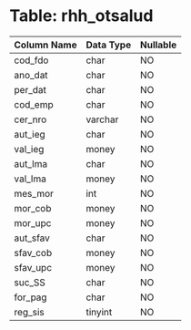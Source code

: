 # Table: rhh_otsalud

| Column Name | Data Type | Nullable |
|-------------|-----------|----------|
| cod_fdo | char | NO |
| ano_dat | char | NO |
| per_dat | char | NO |
| cod_emp | char | NO |
| cer_nro | varchar | NO |
| aut_ieg | char | NO |
| val_ieg | money | NO |
| aut_lma | char | NO |
| val_lma | money | NO |
| mes_mor | int | NO |
| mor_cob | money | NO |
| mor_upc | money | NO |
| aut_sfav | char | NO |
| sfav_cob | money | NO |
| sfav_upc | money | NO |
| suc_SS | char | NO |
| for_pag | char | NO |
| reg_sis | tinyint | NO |
